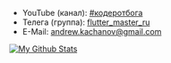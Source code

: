 - YouTube (канал): [#кодеротбога](https://www.youtube.com/akaassa73)
- Телега (группа): [flutter_master_ru](https://t.me/flutter_master_ru)
- E-Mail: andrew.kachanov@gmail.com

[![My Github Stats](https://github-readme-stats.vercel.app/api?username=comerc&count_private=true&theme=default&show_icons=true)](https://github.com/comerc)

